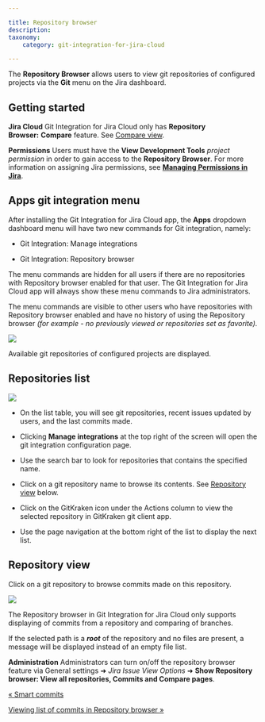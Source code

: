 ```yaml
---

title: Repository browser
description:
taxonomy:
    category: git-integration-for-jira-cloud

---
```

The **Repository Browser** allows users to view git repositories of configured projects via the **Git** menu on the Jira dashboard.

## Getting started

**Jira Cloud**
Git Integration for Jira Cloud only has **Repository Browser:** **Compare** feature. See [Compare view](/wiki/spaces/GITCLOUD/pages/1923025590/Comparing+branches+or+tags+in+Repository+browser).

**Permissions**
Users must have the **View Development Tools** _project permission_ in order to gain access to the **Repository Browser**. For more information on assigning Jira permissions, see [**Managing Permissions in Jira**](https://confluence.atlassian.com/display/Jira/Managing+Global+Permissions).

## Apps git integration menu

After installing the Git Integration for Jira Cloud app, the **Apps** dropdown dashboard menu will have two new commands for Git integration, namely:

*   Git Integration: Manage integrations

*   Git Integration: Repository browser


The menu commands are hidden for all users if there are no repositories with Repository browser enabled for that user. The Git Integration for Jira Cloud app will always show these menu commands to Jira administrators.

The menu commands are visible to other users who have repositories with Repository browser enabled and have no history of using the Repository browser _(for example - no previously viewed or repositories set as favorite)._

![](https://bigbrassband.atlassian.net/wiki/download/attachments/1923025500/gitcloud-repo-browser-page-access.png?version=2&modificationDate=1650260719272&cacheVersion=1&api=v2)

Available git repositories of configured projects are displayed.

## Repositories list

![](https://bigbrassband.atlassian.net/wiki/download/attachments/1923025500/gitcloud-repo-browser-page-list.png?version=1&modificationDate=1650260840880&cacheVersion=1&api=v2)

*   On the list table, you will see git repositories, recent issues updated by users, and the last commits made.

*   Clicking **Manage integrations** at the top right of the screen will open the git integration configuration page.

*   Use the search bar to look for repositories that contains the specified name.

*   Click on a git repository name to browse its contents. See [Repository view](#Repository-view) below.

*   Click on the GitKraken icon under the Actions column to view the selected repository in GitKraken git client app.

*   Use the page navigation at the bottom right of the list to display the next list.


## Repository view

Click on a git repository to browse commits made on this repository.

![](https://bigbrassband.atlassian.net/wiki/download/attachments/1923025500/gitcloud-repo-browser-page-repoview-list.png?version=2&modificationDate=1650263383860&cacheVersion=1&api=v2)

The Repository browser in Git Integration for Jira Cloud only supports displaying of commits from a repository and comparing of branches.

If the selected path is a _**root**_ of the repository and no files are present, a message will be displayed instead of an empty file list.

**Administration**
Administrators can turn on/off the repository browser feature via General settings ➜ _Jira Issue View Options_ ➜ **Show Repository browser: View all repositories, Commits and Compare pages**.

[« Smart commits](/git-integration-for-jira-cloud/Smart-commits)

[Viewing list of commits in Repository browser »](/wiki/spaces/GITCLOUD/pages/1923025571/Viewing+list+of+commits+in+Repository+browser)

